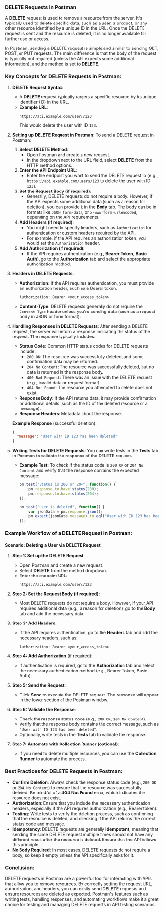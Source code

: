 ### **DELETE Requests in Postman**

A **DELETE** request is used to remove a resource from the server. It's typically used to delete specific data, such as a user, a product, or any other resource identified by a unique ID in the URL. Once the DELETE request is sent and the resource is deleted, it is no longer available for further use or access.

In Postman, sending a DELETE request is simple and similar to sending GET, POST, or PUT requests. The main difference is that the body of the request is typically not required (unless the API expects some additional information), and the method is set to **DELETE**.

### Key Concepts for DELETE Requests in Postman:

1. **DELETE Request Syntax**:
   - A **DELETE** request typically targets a specific resource by its unique identifier (ID) in the URL.
   - **Example URL**: 
     ```
     https://api.example.com/users/123
     ```
     This would delete the user with ID `123`.

2. **Setting up DELETE Request in Postman**:
   To send a DELETE request in Postman:
   1. **Select DELETE Method**:
      - Open Postman and create a new request.
      - In the dropdown next to the URL field, select **DELETE** from the HTTP method options.
   2. **Enter the API Endpoint URL**:
      - Enter the endpoint you want to send the DELETE request to (e.g., `https://api.example.com/users/123` to delete the user with ID `123`).
   3. **Set the Request Body (if required)**:
      - Generally, DELETE requests do not require a body. However, if the API expects some additional data (such as a reason for deletion), you can provide it in the **Body** tab. The body can be in formats like `JSON`, `form-data`, or `x-www-form-urlencoded`, depending on the API requirements.
   4. **Add Headers (if required)**:
      - You might need to specify headers, such as `Authorization` for authentication or custom headers required by the API.
      - For example, if the API requires an authorization token, you would set the `Authorization` header.
   5. **Add Authorization (if required)**:
      - If the API requires authentication (e.g., **Bearer Token**, **Basic Auth**), go to the **Authorization** tab and select the appropriate authorization method.

3. **Headers in DELETE Requests**:
   - **Authorization**: If the API requires authentication, you must provide an authorization header, such as a Bearer token.
     ```
     Authorization: Bearer <your_access_token>
     ```
   - **Content-Type**: DELETE requests generally do not require the `Content-Type` header unless you're sending data (such as a request body in JSON or form format).

4. **Handling Responses in DELETE Requests**:
   After sending a DELETE request, the server will return a response indicating the status of the request. The response typically includes:
   - **Status Code**: Common HTTP status codes for DELETE requests include:
     - `200 OK`: The resource was successfully deleted, and some confirmation data may be returned.
     - `204 No Content`: The resource was successfully deleted, but no data is returned in the response body.
     - `400 Bad Request`: There was an issue with the DELETE request (e.g., invalid data or request format).
     - `404 Not Found`: The resource you attempted to delete does not exist.
   - **Response Body**: If the API returns data, it may provide confirmation or additional details (such as the ID of the deleted resource or a message).
   - **Response Headers**: Metadata about the response.

   **Example Response** (successful deletion):
   ```json
   {
     "message": "User with ID 123 has been deleted"
   }
   ```

5. **Writing Tests for DELETE Requests**:
   You can write tests in the **Tests** tab in Postman to validate the response of the DELETE request.
   - **Example Test**: To check if the status code is `200 OK` or `204 No Content` and verify that the response contains the expected message:
     ```javascript
     pm.test("Status is 200 or 204", function() {
         pm.response.to.have.status(200);
         pm.response.to.have.status(204);
     });

     pm.test("User is deleted", function() {
         var jsonData = pm.response.json();
         pm.expect(jsonData.message).to.eql("User with ID 123 has been deleted");
     });
     ```

### Example Workflow of a DELETE Request in Postman:

#### Scenario: Deleting a User via DELETE Request

1. **Step 1: Set up the DELETE Request**:
   - Open Postman and create a new request.
   - Select **DELETE** from the method dropdown.
   - Enter the endpoint URL:
     ```
     https://api.example.com/users/123
     ```

2. **Step 2: Set the Request Body (if required)**:
   - Most DELETE requests do not require a body. However, if your API requires additional data (e.g., a reason for deletion), go to the **Body** tab and add the necessary data.

3. **Step 3: Add Headers**:
   - If the API requires authentication, go to the **Headers** tab and add the necessary headers, such as:
     ```
     Authorization: Bearer <your_access_token>
     ```

4. **Step 4: Add Authorization** (if required):
   - If authentication is required, go to the **Authorization** tab and select the necessary authentication method (e.g., Bearer Token, Basic Auth).
   
5. **Step 5: Send the Request**:
   - Click **Send** to execute the DELETE request. The response will appear in the lower section of the Postman window.

6. **Step 6: Validate the Response**:
   - Check the response status code (e.g., `200 OK`, `204 No Content`).
   - Verify that the response body contains the correct message, such as `"User with ID 123 has been deleted"`.
   - Optionally, write tests in the **Tests** tab to validate the response.

7. **Step 7: Automate with Collection Runner (optional)**:
   - If you need to delete multiple resources, you can use the **Collection Runner** to automate the process.

### Best Practices for DELETE Requests in Postman:

- **Confirm Deletion**: Always check the response status code (e.g., `200 OK` or `204 No Content`) to ensure that the resource was successfully deleted. Be mindful of a **404 Not Found** error, which indicates the resource does not exist.
- **Authorization**: Ensure that you include the necessary authentication headers, especially if the API requires authorization (e.g., Bearer token).
- **Testing**: Write tests to verify the deletion process, such as confirming that the resource is deleted, and checking if the API returns the correct status code and message.
- **Idempotency**: DELETE requests are generally **idempotent**, meaning that sending the same DELETE request multiple times should not have any different result after the resource is deleted. Ensure that the API follows this principle.
- **No Body Required**: In most cases, DELETE requests do not require a body, so keep it empty unless the API specifically asks for it.

### Conclusion:
DELETE requests in Postman are a powerful tool for interacting with APIs that allow you to remove resources. By correctly setting the request URL, authorization, and headers, you can easily send DELETE requests and ensure resources are deleted as expected. Postman's features such as writing tests, handling responses, and automating workflows make it a great choice for testing and managing DELETE requests in API testing scenarios.
